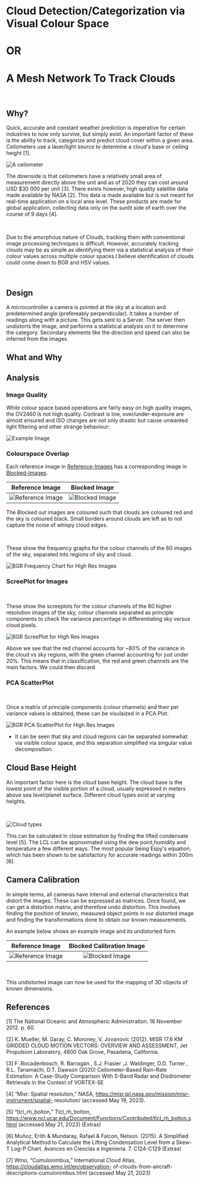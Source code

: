 # Cloud Detection/Categorization via Visual Colour Space
#                                   OR
# A Mesh Network To Track Clouds

<br>

## Why?

Quick, accurate and constant weather prediction is imperative for certain industries to now only survive, but simply exist. An important factor of these is the ability to track, categorize and predict cloud cover within a given area. Ceilometers use a laser/light source to determine a cloud's base or ceiling height [1]. 

![A ceilometer](images/ceilometer.jpg)

The downside is that ceilometers have a relatively small area of measurement directly above the unit and as of 2020 they can cost around USD $30 000 per unit [3].
There exists however, high quality satellite data made available by NASA [2]. This data is made available but is not meant for real-time application on a local area level. These products are made for global application, collecting data only on the sunlit side of earth over the course of 9 days [4].

<br>

Due to the amorphous nature of Clouds, tracking them with conventional image processing techniques is difficult.
However, accurately tracking clouds may be as simple as identifying them via a statistical analysis of their colour values across multiple colour spaces.I believe identification of clouds could come down to BGR and HSV values.

<br>

## Design

A microcontroller a camera is pointed at the sky at a location and predetermined angle (prefereably perpendicular). It takes a number of readings along with a picture. This gets sent to a Server.
The server then undistorts the image, and performs a statistical analysis on it to determine the category.
Secondary elements like the direction and speed can also be inferred from the images.


## What and Why

## Analysis

### Image Quality 
While colour space based operations are fairly easy on high quality images, the OV2460 is not high quality. Contrast is low, over/under-exposure are almost ensured and ISO changes are not only drastic but cause unwanted light filtering and other strange behaviour:

![Example Image](Reference-Images-esp\Image66.png)

### Colourspace Overlap

Each reference image in [Reference-Images](Reference-Images/) has a corresponding image in [Blocked-Images](Blocked-Images/).

Reference Image            |  Blocked Image
:-------------------------:|:-------------------------:
![Reference Image](Reference-Images/Image17.png)  |  ![Blocked Image](Blocked-Images/Image17.png)

The Blocked out images are coloured such that clouds are coloured red and the sky is coloured black. Small borders around clouds are left as to not capture the noise of whispy cloud edges.

<br>

These show the frequency graphs for the colour channels of the 60 images of the sky, separated into regions of sky and cloud.

![BGR Frequency Chart for High Res Images](Graphs/BGRBarGraph.png "BGR Frequency Chart for High Res Images")

### ScreePlot for Images
<br>

These show the screeplots for the colour channels of the 60 higher resolution images of the sky, colour channels separated as principle components to check the variance percentage in differentiating sky versus cloud pixels.

![BGR ScreePlot for High Res Images](Graphs/BGRScree.png "BGR ScreePlot for High Res Images")

Above we see that the red channel accounts for ~80% of the variance in the cloud vs sky regions, with the green channel accounting for just under 20%. This means that in classification, the red and green channels are the main factors. We could then discard  

### PCA ScatterPlot
<br>

Once a matrix of principle components (colour channels) and their per variance values is obtained, these can be visulaized in a PCA Plot.
<br>

![BGR PCA ScatterPlot for High Res Images](Graphs/BGRPcaGraph.png "BGR PCA ScatterPlot for High Res Images")

- It can be seen that sky and cloud regions can be separated somewhat via visible colour space, and this separation simplified via singular value decomposition.

## Cloud Base Height

An important factor here is the cloud base height. The cloud base is the lowest point of the visible portion of a cloud, usually expressed in meters above sea level/planet surface. Different cloud types exist at varying heights.

<br>

![Cloud types](images/cloud_types.jpg)

This can be calculated in close estimation by finding the lifted condensate level [5]. The LCL can be approximated using the dew point,humidity and temperature a few different ways. The most popular being Espy's equation, which has been shown to be satisfactory for accurate readings within 200m [6].


## Camera Calibration

In simple terms, all cameras have internal and external characteristics that distort the images. These can be expressed as matrices. Once found, we can get a distortion matrix, and therefore undo distortion. This involves finding the position of known, measured object points in our distorted image and finding the transformations done to obtain our known measurements. 

An example below shows an example image and its undistorted form.

Reference Image           |  Blocked Calibration Image
:-------------------------:|:-------------------------:
![Reference Image](src/calibration_images/hand.jpg)  |  ![Blocked Image](src/calibration_images/undistorted_hand.png)

<br>

This undistorted image can now be used for the mapping of 3D objects of known dimensions.



## References

[1] The National Oceanic and Atmospheric Administration. 16 November 2012. p. 60.

[2] K. Mueller, M. Garay, C. Moroney, V. Jovanovic (2012). MISR 17.6 KM GRIDDED CLOUD
MOTION VECTORS: OVERVIEW AND ASSESSMENT, Jet Propulsion Laboratory, 4800 Oak
Grove, Pasadena, California.

[3] F .Rocadenbosch, R. Barragán , S.J. Frasier ,J. Waldinger, D.D. Turner , R.L. Tanamachi,
D.T. Dawson (2020) Ceilometer-Based Rain-Rate Estimation: A Case-Study Comparison With
S-Band Radar and Disdrometer Retrievals in the Context of VORTEX-SE

[4] “Misr: Spatial resolution,” NASA, https://misr.jpl.nasa.gov/mission/misr-instrument/spatial-
resolution/ (accessed May 19, 2023).

[5] “tlcl_rh_bolton,” Tlcl_rh_bolton,
https://www.ncl.ucar.edu/Document/Functions/Contributed/tlcl_rh_bolton.shtml (accessed May
21, 2023) (Extras)

[6] Muñoz, Erith & Mundaray, Rafael & Falcon, Nelson. (2015). A Simplified Analytical Method
to Calculate the Lifting Condensation Level from a Skew-T Log-P Chart. Avances en Ciencias e
Ingenieria. 7. C124-C129 (Extras)

[7] Wmo, “Cumulonimbus,” International Cloud Atlas, https://cloudatlas.wmo.int/en/observation-
of-clouds-from-aircraft-descriptions-cumulonimbus.html (accessed May 21, 2023)
